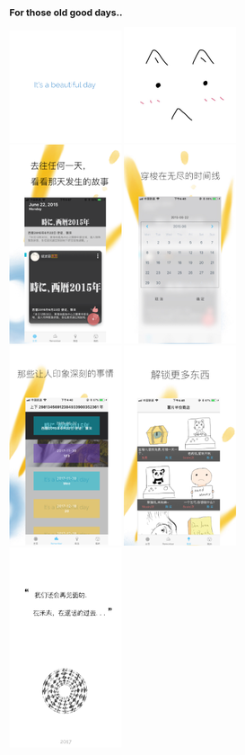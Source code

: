 ### For those old good days..

<img
src=./doc_imgs/1.jpg
width=200
/>
<img
src=./doc_imgs/2.jpg
width=200
/>
<img
src=./doc_imgs/3.PNG
width=200
/>
<img
src=./doc_imgs/4.PNG
width=200
/>
<img
src=./doc_imgs/5.PNG
width=200
/>
<img
src=./doc_imgs/6.PNG
width=200
/>
<img
src=./doc_imgs/7.png
width=200
/>
